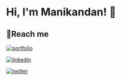 
# Hi, I'm Manikandan! 👋
## 🔗Reach me 
[![portfolio](https://img.shields.io/badge/my_portfolio-000?style=for-the-badge&logo=ko-fi&logoColor=white)](https://#/)

[![linkedin](https://img.shields.io/badge/linkedin-0A66C2?style=for-the-badge&logo=linkedin&logoColor=white)](https://www.linkedin.com/in/manikandansam/)

[![twitter](https://img.shields.io/badge/twitter-1DA1F2?style=for-the-badge&logo=twitter&logoColor=white)](https://twitter.com/manikan04665444)

  
<!---
MANIKANDAN1709/MANIKANDAN1709 is a ✨ special ✨ repository because its `README.md` (this file) appears on your GitHub profile.
You can click the Preview link to take a look at your changes.
--->
